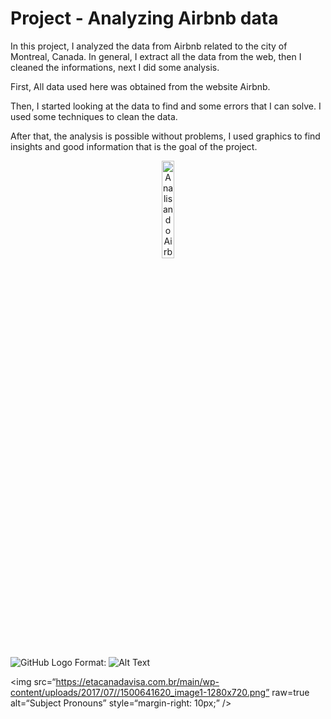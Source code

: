 # Project - Analyzing Airbnb data

In this project, I analyzed the data from Airbnb related to the city of Montreal, Canada. 
In general, I extract all the data from the web, then I cleaned the informations, next I did some analysis.

First, All data used here was obtained from the website Airbnb.

Then, I started looking at the data to find and some errors that I can solve. I used some techniques to clean the data.

After that, the analysis is possible without problems, I used graphics to find insights and good information that is the goal of the project.

<p align="center"><img alt="Analisando Airbnb" width="20%" src="https://www.area360.com.au/wp-content/uploads/2017/09/airbnb-logo.jpg"></p>

![GitHub Logo](https://etacanadavisa.com.br/main/wp-content/uploads/2017/07//1500641620_image1-1280x720.png)
Format: ![Alt Text](https://etacanadavisa.com.br/main/wp-content/uploads/2017/07//1500641620_image1-1280x720.png)

<img
src=“https://etacanadavisa.com.br/main/wp-content/uploads/2017/07//1500641620_image1-1280x720.png”
raw=true
alt=“Subject Pronouns”
style=“margin-right: 10px;”
/>

